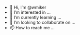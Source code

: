 - 👋 Hi, I’m @wmiker
- 👀 I’m interested in ...
- 🌱 I’m currently learning ...
- 💞️ I’m looking to collaborate on ...
- 📫 How to reach me ...

<!---
wmiker/wmiker is a ✨ special ✨ repository because its `README.md` (this file) appears on your GitHub profile.
You can click the Preview link to take a look at your changes.
--->
